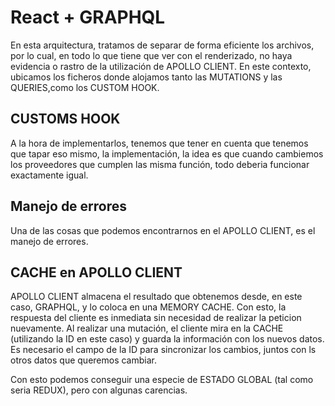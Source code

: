 # React + GRAPHQL

En esta arquitectura, tratamos de separar de forma eficiente los archivos,
por lo cual, en todo lo que tiene que ver con el renderizado, no haya evidencia o rastro de la utilización de APOLLO CLIENT. En este contexto, ubicamos los ficheros donde alojamos tanto las MUTATIONS y las QUERIES,como los CUSTOM HOOK.

## CUSTOMS HOOK

A la hora de implementarlos, tenemos que tener en cuenta que tenemos que tapar eso mismo, la implementación, la idea es que cuando cambiemos los proveedores que cumplen las misma función, todo deberia funcionar exactamente igual.

## Manejo de errores

Una de las cosas que podemos encontrarnos en el APOLLO CLIENT, es el manejo de errores.

## CACHE en APOLLO CLIENT

APOLLO CLIENT almacena el resultado que obtenemos desde, en este caso, GRAPHQL, y lo coloca en una MEMORY CACHE. Con esto, la respuesta del cliente 
es inmediata sin necesidad de realizar la peticion nuevamente.
Al realizar una mutación, el cliente mira en la CACHE (utilizando la ID en este caso) y guarda la información con los nuevos datos.
Es necesario el campo de la ID para sincronizar los cambios, juntos con ls otros datos que queremos cambiar.

Con esto podemos conseguir una especie de ESTADO GLOBAL (tal como seria REDUX), pero con algunas carencias.